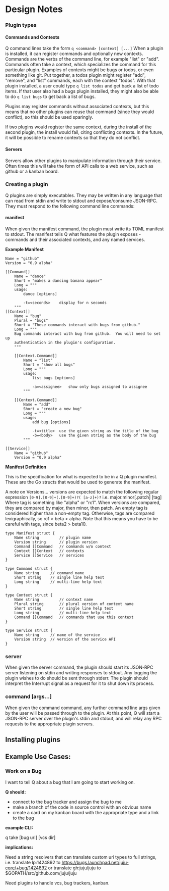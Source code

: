 # Design Notes

### Plugin types

#### Commands and Contexts

Q command lines take the form `q <command> [context] [...]`  When a plugin is
installed, it can register commands and optionally new contexts.  Commands
are the verbs of the command line, for example "list" or "add".  Commands often
take a context, which specializes the command for this particular plugin.
Examples of contexts might be bugs or todos, or even something like git.  Put
together, a todos plugin might register "add", "remove", and "list" commands,
each with the context "todos".  With that plugin installed, a user could type `q
list todos` and get back a list of todo items.  If that user also had a bugs
plugin installed, they might also be able to do `q list bugs` to get back a list
of bugs.

Plugins may register commands without associated contexts, but this means that
no other plugins can reuse that command (since they would conflict), so this
should be used sparingly.

If two plugins would register the same context, during the install of the second
plugin, the install would fail, citing conflicting contexts.  In the future, it
will be possible to rename contexts so that they do not conflict.


#### Servers

Servers allow other plugins to manipulate information through their service.
Often times this will take the form of API calls to a web service, such as
github or a kanban board.


### Creating a plugin

Q plugins are simply executables. They may be written in any language that can
read from stdin and write to stdout and expose/consume JSON-RPC.  They must
respond to the following command line commands:

#### manifest

When given the manifest command, the plugin must write its TOML manifest to
stdout.  The manifest tells Q what features the plugin exposes - commands and
their associated contexts, and any named services.

**Example Manifest**

	Name = "github"
	Version = "0.9 alpha"

	[[Command]]
		Name = "dance"
		Short = "makes a dancing banana appear"
		Long = """
		usage:
			dance [options]

			-t=<seconds> 	display for n seconds
		"""
	[[Context]]
	    Name = "bug"
	    Plural = "bugs"
	    Short = "These commands interact with bugs from github."
	    Long = """
	    Bug commands interact with bug from github.  You will need to set up 
	    authentication in the plugin's configuration.
	    """

		[[Context.Command]]
			Name = "list"
			Short = "show all bugs"
			Long = """
			usage:
				list bugs [options]

				-a=<assignee> 	show only bugs assigned to assignee
			"""

		[[Context.Command]]
			Name = "add"
			Short = "create a new bug"
			Long = """
			usage:
				add bug [options]

				-t=<title> 	use the given string as the title of the bug
				-b=<body> 	use the given string as the body of the bug
			"""

	[[Service]]
		Name = "github"
		Version = "0.9 alpha"

**Manifest Definition**

This is the specification for what is expected to be in a Q plugin manifest.
These are the Go structs that would be used to generate the manifest.

A note on Versions... versions are expected to match the following regular expression `[0-9].[0-9]+(.[0-9]+)?( [a-z]+)?`  i.e. major.minor[.patch] [tag]  Where tag is something like "alpha" or "rc1".  When versions are compared, they are compared by major, then minor, then patch.  An empty tag is considered higher than a non-empty tag.  Otherwise, tags are compared lexigraphically, so rc1 > beta > alpha.  Note that this means you have to be careful with tags, since beta2 > beta10.  

	type Manifest struct {
		Name string 		// plugin name
		Version string 		// plugin version
		Command []Command 	// commands w/o context
		Context []Context 	// contexts 
		Service []Service 	// services
	}

	type Command struct {
		Name string 	// command name
		Short string 	// single line help text
		Long string 	// multi-line help text
	}

	type Context struct {
		Name string 		// context name
		Plural string 		// plural version of context name
		Short string 		// single line help text
		Long string 		// multi-line help text
		Command []Command 	// commands that use this context
	}

	type Service struct {
		Name string 	// name of the service
		Version string 	// version of the service API
	}

### server

When given the server command, the plugin should start its JSON-RPC server
listening on stdin and writing responses to stdout.  Any logging the plugin
wishes to do should be sent through stderr.  The plugin should interpret the
Interrupt signal as a request for it to shut down its process.

### command [args...]

When given the command command, any further command line args given by the user
will be passed through to the plugin.  At this point, Q will start a JSON-RPC
server over the plugin's stdin and stdout, and will relay any RPC requests to
the appropriate plugin servers.  

## Installing plugins





## Example Use Cases:

### Work on a Bug

I want to tell Q about a bug that I am going to start working on.  

**Q should:**

- connect to the bug tracker and assign the bug to me
- make a branch of the code in source control with an obvious name
- create a card on my kanban board with the appropriate type and a link to the bug

**example CLI:**

q take [bug url] [vcs dir]

**implications:**

Need a string resolvers that can translate custom uri types to full strings, i.e. translate lp:1424892 to https://bugs.launchpad.net/juju-core/+bug/1424892 or translate gh:juju/juju to $GOPATH/src/github.com/juju/juju

Need plugins to handle vcs, bug trackers, kanban.
